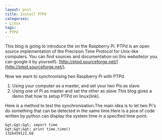 ```yaml
---
layout: post
title: Install PTPd
categories:
- Linux
tags:
- PTPd
---
```

This blog is going to introduce the on the Raspberry Pi.
PTPd is an open source implementation of the Precision Time Protocol for Unix-like computers. You can find sources and documentation on this website(or you can google it by yourself): [http://ptpd.sourceforge.net/](http://ptpd.sourceforge.net/).

Now we want to synchronising two Raspberry Pi with PTPd.

1. Using your computer as a master, and set your two Pis as slave
2. Using one of Pi as master and set the other as slave
This blog gives a demo that how to setup PTPd on linux(link).

Here is a method to test the synchronisation.The main idea is to let two Pi's do something that can be detected in the same time.Here is a pice of code written by python can display the system time in a specified time point.

```
&gt;&gt;&gt; import time
&gt;&gt;&gt; print time.time()
1326459121.68
```